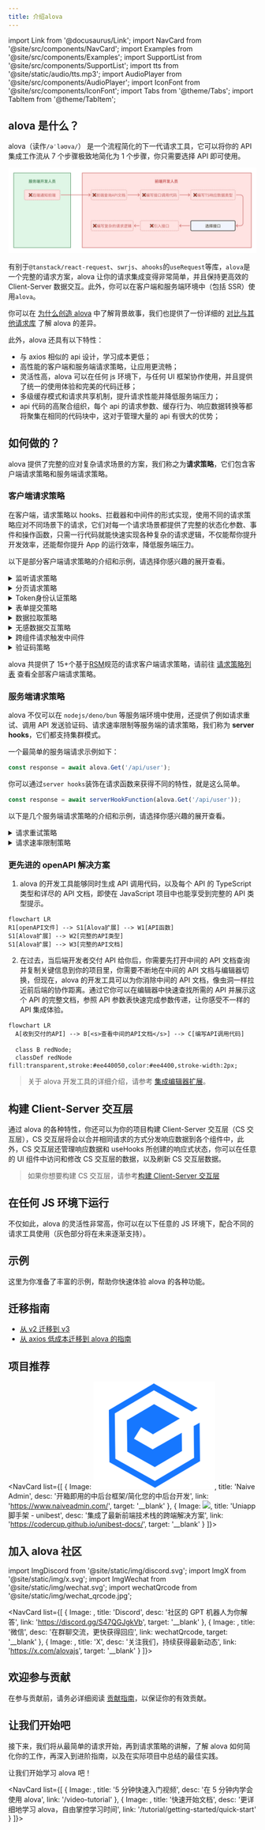 ```yaml
---
title: 介绍alova
---
```


import Link from '@docusaurus/Link';
import NavCard from '@site/src/components/NavCard';
import Examples from '@site/src/components/Examples';
import SupportList from '@site/src/components/SupportList';
import tts from '@site/static/audio/tts.mp3';
import AudioPlayer from '@site/src/components/AudioPlayer';
import IconFont from '@site/src/components/IconFont';
import Tabs from '@theme/Tabs';
import TabItem from '@theme/TabItem';

## alova 是什么？

alova（读作`/əˈləʊva/`<AudioPlayer src={tts} />） 是一个流程简化的下一代请求工具，它可以将你的 API 集成工作流从 7 个步骤极致地简化为 1 个步骤，你只需要选择 API 即可使用。

![](/img/overview_flow_cn.png)

有别于`@tanstack/react-request`、`swrjs`、`ahooks`的`useRequest`等库，`alova`是一个完整的请求方案，alova 让你的请求集成变得非常简单，并且保持更高效的 Client-Server 数据交互。此外，你可以在客户端和服务端环境中（包括 SSR）使用`alova`。

你可以在 [为什么创造 alova](/about/faqs) 中了解背景故事，我们也提供了一份详细的 [对比与其他请求库](/about/comparison) 了解 alova 的差异。

此外，alova 还具有以下特性：

- 与 axios 相似的 api 设计，学习成本更低；
- 高性能的客户端和服务端请求策略，让应用更流畅；
- 灵活性高，alova 可以在任何 js 环境下，与任何 UI 框架协作使用，并且提供了统一的使用体验和完美的代码迁移；
- 多级缓存模式和请求共享机制，提升请求性能并降低服务端压力；
- api 代码的高聚合组织，每个 api 的请求参数、缓存行为、响应数据转换等都将聚集在相同的代码块中，这对于管理大量的 api 有很大的优势；

## 如何做的？

alova 提供了完整的应对复杂请求场景的方案，我们称之为**请求策略**，它们包含客户端请求策略和服务端请求策略。

### 客户端请求策略

在客户端，请求策略以 hooks、拦截器和中间件的形式实现，使用不同的请求策略应对不同场景下的请求，它们对每一个请求场景都提供了完整的状态化参数、事件和操作函数，只需一行代码就能快速实现各种复杂的请求逻辑，不仅能帮你提升开发效率，还能帮你提升 App 的运行效率，降低服务端压力。

以下是部分客户端请求策略的介绍和示例，请选择你感兴趣的展开查看。

<details>
<summary>监听请求策略</summary>

监听请求策略用于随数据变化而重新请求的场景，例如模糊搜索、tab 栏切换等。

```javascript
const {
  // 响应式状态
  loading,
  error,
  data,

  // 事件
  onSuccess,
  onError,
  onComplete,

  // 操作函数
  send,
  update

  // ...
} = useWatcher(
  () =>
    alova.Get('/api/user', {
      params: {
        type: activeTab
      }
    }),
  [activeTab]
);
```

前往[监听请求策略](/tutorial/client/strategy/use-watcher) 查看详情。

</details>

<details>
<summary>分页请求策略</summary>

分页请求策略帮助你快速实现包含翻页、条件查询、下一页数据预拉取、插入/替换/移除数据项、刷新和重置等完整的分页数据请求场景。

```javascript
const {
  // 响应式状态
  loading,
  error,
  data,
  page,
  pageSize,
  total,

  // 事件
  onSuccess,
  onFetchSuccess,
  onError,
  onFetchError,

  // 操作函数
  refresh,
  insert,
  replace,
  remove,
  reload,
  send,
  abort,
  update

  // ...
} = usePagination(
  (page, size) =>
    alova.Get('/api/user/list', {
      params: { page, size }
    }),
  {
    preloadNextPage: true,
    watchingStates: [username, sex],
    debounce: 500
  }
);
```

前往[分页请求策略](/tutorial/client/strategy/use-pagination) 查看详情。

</details>

<details>
<summary>Token身份认证策略</summary>

Token 身份认证策略提供全局的拦截器，它可以帮你统一维护 Token 身份认证的所有代码，包括登录、登出、token 附带、token 刷新等，并支持无感刷新 token。

```javascript
const { onAuthRequired, onResponseRefreshToken } = createServerTokenAuthentication({
  refreshTokenOnError: {
    isExpired: res => res.status === 401,
    refrshTokenOnError: async () => {
      const { token, refresh_token } = await refreshToken();
      localStorage.setItem('token', token);
      localStorage.setItem('refresh_token', refresh_token);
    }
  }
});
const alovaInstance = createAlova({
  beforeRequest: onAuthRequired(),
  responded: onResponseRefreshToken()
});
```

前往[Token 认证拦截器](/tutorial/client/strategy/token-authentication) 查看详情。

</details>

<details>
<summary>表单提交策略</summary>

通过表单提交策略，你可以快速实现表单草稿、多页面（多步骤）表单，除此以外还提供了表单重置等常用功能。

```javascript
const {
  // 响应式状态
  loading: submiting,
  error,
  form,

  // 事件
  onSuccess,
  onError,
  onComplete,

  // 操作函数
  send: submit,
  updateForm,
  abort

  // ...
} = useForm(formData => alova.Post('/user/profile', formData), {
  initialForm: {
    name: '',
    age: '',
    avatar: null
  },
  resetAfterSubmiting: true,
  store: true
});
```

前往[表单提交策略](/tutorial/client/strategy/use-form) 查看详情。

</details>

<details>
<summary>数据拉取策略</summary>

提前拉取数据必要的数据，用户不再需要等待数据加载的过程，从而提升用户体验。

```javascript
const {
  // 响应式状态
  loading,
  error,

  // 事件
  onSuccess,
  onError,
  onComplete,

  // 操作函数
  fetch,
  update,
  abort

  // ...
} = useFetcher();

const handleItemClick = itemId => {
  fetch(
    alova.Get('/api/user/detail', {
      params: {
        id: itemId
      }
    })
  );
};
```

前往[数据预拉取](/tutorial/client/strategy/use-fetcher) 查看详情。

</details>

<details>
<summary>无感数据交互策略</summary>

无感数据交互是指用户在与应用进行交互时，无需等待即可立即展示相关内容，或者提交信息时也无需等待即可展示操作结果，就像和本地数据交互一样，从而大幅提升应用的流畅性，它让用户感知不到数据传输带来的卡顿。

```javascript
const {
  // 响应式状态
  data,
  loading,
  error,

  // 事件
  onSuccess,
  onError,
  onComplete,
  onBeforePushQueue,
  onPushedQueue,
  onFallback,

  // 操作函数
  send: submit,
  abort,
  update

  // ...
} = useSQRequest(() => alova.Get('/api/todo/add'), {
  behavior: 'silent',
  queue: 'queue-demo',
  silentDefaultResponse: () => {
    return {
      id: '--'
    };
  }
});
```

前往[无感数据交互](/tutorial/client/strategy/seamless-data-interaction) 查看详情。

</details>

<details>
<summary>跨组件请求触发中间件</summary>

跨组件请求触发中间件可以帮你消除组件层级的限制，在任意组件中快速地触发任意请求的操作函数。

<Tabs className="file-tabs">
<TabItem value="1" label="ComponentA">

```javascript
useRequest(alova.Get('/api/todo/list'), {
  // ...
  middleware: actionDelegationMiddleware('action:todoList')
});
```

</TabItem>
<TabItem value="2" label="ComponentB">

```javascript
accessAction('action:todoList', delegatedActions => {
  delegatedActions.send();
  delegatedActions.abort();
});
```

</TabItem>
</Tabs>

前往[跨组件触发请求](/tutorial/client/strategy/action-delegation-middleware) 查看详情。

</details>

<details>
<summary>验证码策略</summary>

快速实现验证码发送。

```javascript
const mobile = ref('');
const {
  // 响应式状态
  loading: sending,
  countdown,
  error,

  // 事件
  onSuccess,
  onError,
  onComplete,

  // 操作函数
  send,
  abort,
  update

  // ...
} = useCaptcha(
  () =>
    alova.Post('/api/captcha', {
      mobile: mobile
    }),
  {
    initialCountdown: 60
  }
);
```

前往[验证码策略](/tutorial/client/strategy/use-captcha) 查看详情。

</details>

alova 共提供了 15+个基于[RSM](/about/RSM)规范的请求客户端请求策略，请前往 [请求策略列表](/tutorial/client/strategy) 查看全部客户端请求策略。

### 服务端请求策略

alova 不仅可以在 `nodejs/deno/bun` 等服务端环境中使用，还提供了例如请求重试、调用 API 发送验证码、请求速率限制等服务端的请求策略，我们称为 **server hooks**，它们都支持集群模式。

一个最简单的服务端请求示例如下：

```javascript
const response = await alova.Get('/api/user');
```

你可以通过`server hooks`装饰在请求函数来获得不同的特性，就是这么简单。

```javascript
const response = await serverHookFunction(alova.Get('/api/user'));
```

以下是几个服务端请求策略的介绍和示例，请选择你感兴趣的展开查看。

<details>
<summary>请求重试策略</summary>

请求失败时重新发起请求。

```javascript
const response = await retry(alova.Get('/api/user'), {
  retry: 5
});
```

前往[请求重试策略](/tutorial/server/strategy/retry) 查看详情。

</details>

<details>
<summary>请求速率限制策略</summary>

限制在一定时间的请求次数，支持集群模式。

```javascript
const limit = createRateLimiter({
  points: 4,
  duration: 60 * 1000
});
const orderRes = await limit(alova.Get('/api/order'));
```

前往[请求速率限制策略](/tutorial/server/strategy/rate-limit) 查看详情。

</details>

### 更先进的 openAPI 解决方案

1. alova 的开发工具能够同时生成 API 调用代码，以及每个 API 的 TypeScript 类型和详尽的 API 文档，即使在 JavaScript 项目中也能享受到完整的 API 类型提示。

```mermaid
flowchart LR
R1[openAPI文件] --> S1[Alova扩展] --> W1[API函数]
S1[Alova扩展] --> W2[完整的API类型]
S1[Alova扩展] --> W3[完整的API文档]
```

2. 在过去，当后端开发者交付 API 给你后，你需要先打开中间的 API 文档查询并复制关键信息到你的项目里，你需要不断地在中间的 API 文档与编辑器切换，但现在，alova 的开发工具可以为你消除中间的 API 文档，像虫洞一样拉近前后端的协作距离。通过它你可以在编辑器中快速查找所需的 API 并展示这个 API 的完整文档，参照 API 参数表快速完成参数传递，让你感受不一样的 API 集成体验。

```mermaid
flowchart LR
  A[收到交付的API] --> B[<s>查看中间的API文档</s>] --> C[编写API调用代码]

  class B redNode;
  classDef redNode fill:transparent,stroke:#ee440050,color:#ee4400,stroke-width:2px;
```

> 关于 alova 开发工具的详细介绍，请参考 [集成编辑器扩展](/tutorial/getting-started/extension-integration)。

## 构建 Client-Server 交互层

通过 alova 的各种特性，你还可以为你的项目构建 Client-Server 交互层（CS 交互层），CS 交互层将会以合并相同请求的方式分发响应数据到各个组件中，此外，CS 交互层还管理响应数据和 useHooks 所创建的响应式状态，你可以在任意的 UI 组件中访问和修改 CS 交互层的数据，以及刷新 CS 交互层数据。

> 如果你想要构建 CS 交互层，请参考[构建 Client-Server 交互层](/tutorial/project/best-practice/csil)

## 在任何 JS 环境下运行

不仅如此，alova 的灵活性非常高，你可以在以下任意的 JS 环境下，配合不同的请求工具使用（灰色部分将在未来逐渐支持）。

<SupportList showStatus></SupportList>

## 示例

这里为你准备了丰富的示例，帮助你快速体验 alova 的各种功能。

<Examples />

## 迁移指南

- [从 v2 迁移到 v3](/tutorial/project/migration/v2-to-v3)
- [从 axios 低成本迁移到 alova 的指南](/tutorial/project/migration/from-axios)

## 项目推荐

<NavCard list={[
{
Image: <img src="/img/project/naive-ui-admin.png"/>,
title: 'Naive Admin',
desc: '开箱即用的中后台框架/简化您的中后台开发',
link: 'https://www.naiveadmin.com/',
target: '__blank'
},
{
Image: <img src="https://codercup.github.io/unibest-docs/logo.svg"/>,
title: 'Uniapp 脚手架 - unibest',
desc: '集成了最新前端技术栈的跨端解决方案',
link: 'https://codercup.github.io/unibest-docs/',
target: '__blank'
}
]}></NavCard>

## 加入 alova 社区

import ImgDiscord from '@site/static/img/discord.svg';
import ImgX from '@site/static/img/x.svg';
import ImgWechat from '@site/static/img/wechat.svg';
import wechatQrcode from '@site/static/img/wechat_qrcode.jpg';

<NavCard list={[
{
Image: <ImgDiscord />,
title: 'Discord',
desc: '社区的 GPT 机器人为你解答',
link: 'https://discord.gg/S47QGJgkVb',
target: '__blank'
},
{
Image: <ImgWechat />,
title: '微信',
desc: '在群聊交流，更快获得回应',
link: wechatQrcode,
target: '__blank'
},
{
Image: <ImgX />,
title: 'X',
desc: '关注我们，持续获得最新动态',
link: 'https://x.com/alovajs',
target: '__blank'
}
]}></NavCard>

## 欢迎参与贡献

在参与贡献前，请务必详细阅读 [贡献指南](/contributing/overview)，以保证你的有效贡献。

## 让我们开始吧

接下来，我们将从最简单的请求开始，再到请求策略的讲解，了解 alova 如何简化你的工作，再深入到进阶指南，以及在实际项目中总结的最佳实践。

让我们开始学习 alova 吧！

<NavCard list={[
{
Image: <IconFont name="shipin" />,
title: '5 分钟快速入门视频',
desc: '在 5 分钟内学会使用 alova',
link: '/video-tutorial'
},
{
Image: <IconFont name="wenjian" />,
title: '快速开始文档',
desc: '更详细地学习 alova，自由掌控学习时间',
link: '/tutorial/getting-started/quick-start'
}
]}></NavCard>
